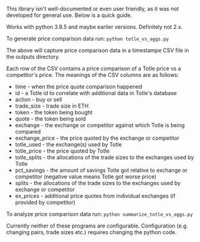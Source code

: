 This library isn't well-documented or even user friendly, as it was not developed for general use. Below is a quick guide.

Works with python 3.8.5 and maybe earlier versions. Definitely not 2.x.

To generate price comparison data run:
`python totle_vs_aggs.py`

The above will capture price comparison data in a timestampe CSV file in the outputs directory.

Each row of the CSV contains a price comparison of a Totle price vs a competitor's price. The meanings of the CSV columns are as follows:
* time - when the price quote comparison happened
* id - a Totle id to correlate with additional data in Totle's database
* action - buy or sell
* trade_size - trade size in ETH
* token - the token being bought
* quote - the token being sold
* exchange - the exchange or competitor against which Totle is being compared
* exchange_price - the price quoted by the exchange or competitor
* totle_used - the exchange(s) used by Totle
* totle_price - the price quoted by Totle
* totle_splits - the allocations of the trade sizes to the exchanges used by Totle
* pct_savings - the amount of savings Totle got relative to exchange or competitor (negative value means Totle got worse price)
* splits - the allocations of the trade sizes to the exchanges used by exchange or competitor
* ex_prices - additional price quotes from individual exchanges (if provided by competitor)

To analyze price comparison data run:
`python summarize_totle_vs_aggs.py`

Currently neither of these programs are configurable. Configuration (e.g. changing pairs, trade sizes etc.) requires changing the python code.


